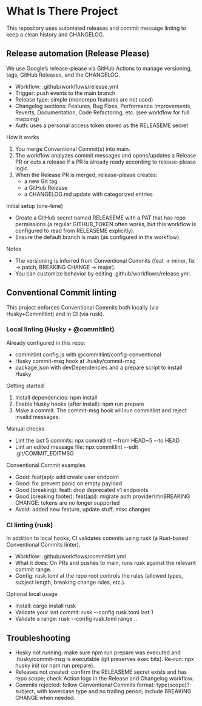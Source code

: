 # What Is There Project

This repository uses automated releases and commit message linting to keep a clean history and CHANGELOG.

## Release automation (Release Please)

We use Google’s release-please via GitHub Actions to manage versioning, tags, GitHub Releases, and the CHANGELOG.

- Workflow: .github/workflows/release.yml
- Trigger: push events to the main branch
- Release type: simple (monorepo features are not used)
- Changelog sections: Features, Bug Fixes, Performance Improvements, Reverts, Documentation, Code Refactoring, etc. (see workflow for full mapping)
- Auth: uses a personal access token stored as the RELEASEME secret

How it works
1) You merge Conventional Commit(s) into main.
2) The workflow analyzes commit messages and opens/updates a Release PR or cuts a release if a PR is already ready according to release-please logic.
3) When the Release PR is merged, release-please creates:
   - a new Git tag
   - a GitHub Release
   - a CHANGELOG.md update with categorized entries

Initial setup (one-time)
- Create a GitHub secret named RELEASEME with a PAT that has repo permissions (a regular GITHUB_TOKEN often works, but this workflow is configured to read from RELEASEME explicitly).
- Ensure the default branch is main (as configured in the workflow).

Notes
- The versioning is inferred from Conventional Commits (feat -> minor, fix -> patch, BREAKING CHANGE -> major).
- You can customize behavior by editing .github/workflows/release.yml.

## Conventional Commit linting

This project enforces Conventional Commits both locally (via Husky+Commitlint) and in CI (via rusk).

### Local linting (Husky + @commitlint)

Already configured in this repo:
- commitlint.config.js with @commitlint/config-conventional
- Husky commit-msg hook at .husky/commit-msg
- package.json with devDependencies and a prepare script to install Husky

Getting started
1) Install dependencies: npm install
2) Enable Husky hooks (after install): npm run prepare
3) Make a commit. The commit-msg hook will run commitlint and reject invalid messages.

Manual checks
- Lint the last 5 commits: npx commitlint --from HEAD~5 --to HEAD
- Lint an edited message file: npx commitlint --edit .git/COMMIT_EDITMSG

Conventional Commit examples
- Good: feat(api): add create user endpoint
- Good: fix: prevent panic on empty payload
- Good (breaking): feat!: drop deprecated v1 endpoints
- Good (breaking footer): feat(api): migrate auth provider\n\nBREAKING CHANGE: tokens are no longer supported
- Avoid: added new feature, update stuff, misc changes

### CI linting (rusk)

In addition to local hooks, CI validates commits using rusk (a Rust-based Conventional Commits linter).

- Workflow: .github/workflows/commitlint.yml
- What it does: On PRs and pushes to main, runs rusk against the relevant commit range.
- Config: rusk.toml at the repo root controls the rules (allowed types, subject length, breaking change rules, etc.).

Optional local usage
- Install: cargo install rusk
- Validate your last commit: rusk --config rusk.toml last 1
- Validate a range: rusk --config rusk.toml range <from>..<to>

## Troubleshooting
- Husky not running: make sure npm run prepare was executed and .husky/commit-msg is executable (git preserves exec bits). Re-run: npx husky init (or npm run prepare).
- Releases not created: confirm the RELEASEME secret exists and has repo scope; check Action logs in the Release and Changelog workflow.
- Commits rejected: follow Conventional Commits format: type(scope)?: subject, with lowercase type and no trailing period; include BREAKING CHANGE when needed.

